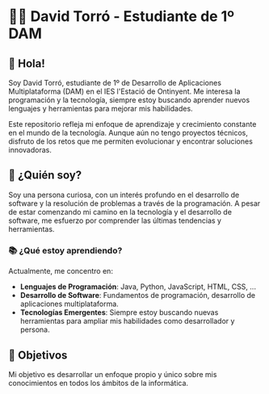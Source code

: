 # 👨‍💻 David Torró - Estudiante de 1º DAM

## 👋 Hola!

Soy David Torró, estudiante de 1º de Desarrollo de Aplicaciones Multiplataforma (DAM) en el IES l'Estació de Ontinyent. Me interesa la programación y la tecnología, siempre estoy buscando aprender nuevos lenguajes y herramientas para mejorar mis habilidades.

Este repositorio refleja mi enfoque de aprendizaje y crecimiento constante en el mundo de la tecnología. Aunque aún no tengo proyectos técnicos, disfruto de los retos que me permiten evolucionar y encontrar soluciones innovadoras.

## 🚀 ¿Quién soy?

Soy una persona curiosa, con un interés profundo en el desarrollo de software y la resolución de problemas a través de la programación. A pesar de estar comenzando mi camino en la tecnología y el desarrollo de software, me esfuerzo por comprender las últimas tendencias y herramientas.

### 📚 ¿Qué estoy aprendiendo?

Actualmente, me concentro en:

- **Lenguajes de Programación**: Java, Python, JavaScript, HTML, CSS, ...
- **Desarrollo de Software**: Fundamentos de programación, desarrollo de aplicaciones multiplataforma.
- **Tecnologías Emergentes**: Siempre estoy buscando nuevas herramientas para ampliar mis habilidades como desarrollador y persona.

## 🎯 Objetivos

Mi objetivo es desarrollar un enfoque propio y único sobre mis conocimientos en todos los ámbitos de la informática.
